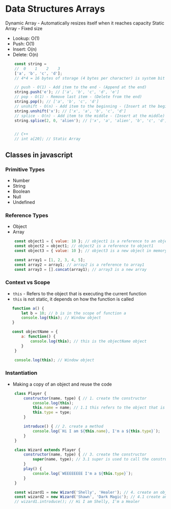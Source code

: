 # Data Structures Arrays

Dynamic Array - Automatically resizes itself when it reaches capacity
Static Array - Fixed size

- Lookup: O(1)
- Push: O(1)
- Insert: O(n)
- Delete: O(n)

```javascript
    const string =
    //  0    1    2    3
    ['a', 'b', 'c', 'd'];
    // 4*4 = 16 bytes of storage (4 bytes per character) is system bit size (32-bit or 64-bit)

    // push - O(1) - Add item to the end - (Append at the end)
    string.push('e'); // ['a', 'b', 'c', 'd', 'e']
    // pop - O(1) - Remove last item - (Delete from the end)
    string.pop(); // ['a', 'b', 'c', 'd']
    // unshift - O(n) - Add item to the beginning - (Insert at the beginning)
    string.unshift('x'); // ['x', 'a', 'b', 'c', 'd']
    // splice - O(n) - Add item to the middle - (Insert at the middle)
    string.splice(2, 0, 'alien'); // ['x', 'a', 'alien', 'b', 'c', 'd']


    // C++
    // int a[20]; // Static Array
```

## Classes in javascript

### Primitive Types

- Number
- String
- Boolean
- Null
- Undefined

### Reference Types

- Object
- Array

```javascript
    const object1 = { value: 10 }; // object1 is a reference to an object in memory
    const object2 = object1; // object2 is a reference to object1
    const object3 = { value: 10 }; // object3 is a new object in memory
```

```javascript
    const array1 = [1, 2, 3, 4, 5];
    const array2 = array1; // array2 is a reference to array1
    const array3 = [].concat(array1); // array3 is a new array
```

### Context vs Scope

- `this` - Refers to the object that is executing the current function
- `this` is not static, it depends on how the function is called

```javascript
   function a() {
       let b = 10; // b is in the scope of function a
       console.log(this); // Window object
   }

   const objectName = {
       a: function() {
           console.log(this); // this is the objectName object
       }
    }

    console.log(this); // Window object
```

### Instantiation

- Making a copy of an object and reuse the code

```javascript
    class Player {
        constructor(name, type) { // 1. create the constructor
            console.log(this);
            this.name = name; // 1.1 this refers to the object that is created
            this.type = type;
        }

        introduce() { // 2. create a method
            console.log(`Hi I am ${this.name}, I'm a ${this.type}`);
        }
    }

    class Wizard extends Player {
        constructor(name, type) { // 3. create the constructor
            super(name, type); // 3.1 super is used to call the constructor of the parent class
        }
        play() {
            console.log(`WEEEEEEEE I'm a ${this.type}`);
        }
    }

    const wizard1 = new Wizard('Shelly', 'Healer'); // 4. create an object
    const wizard2 = new Wizard('Shawn', 'Dark Magic'); // 4.1 create another object
    // wizard1.introduce(); // Hi I am Shelly, I'm a Healer
```
